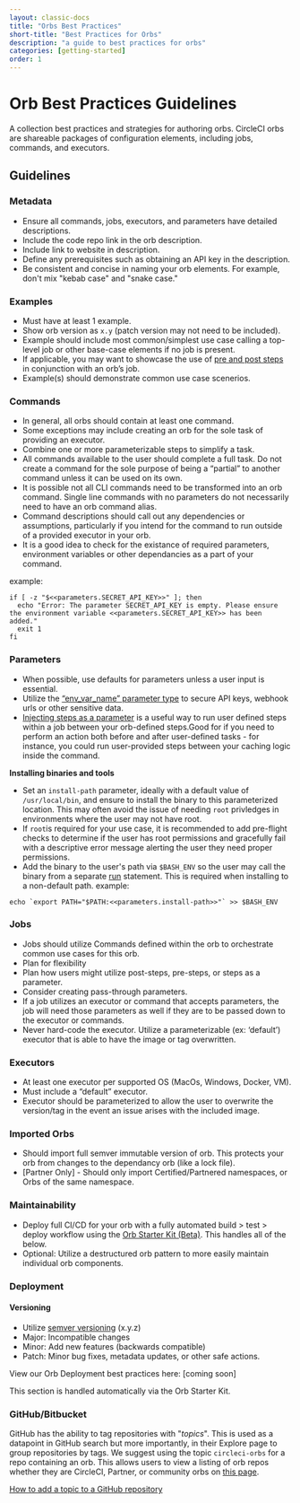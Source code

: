 ```yaml
---
layout: classic-docs
title: "Orbs Best Practices"
short-title: "Best Practices for Orbs"
description: "a guide to best practices for orbs"
categories: [getting-started]
order: 1
---
```


# Orb Best Practices Guidelines

A collection best practices and strategies for authoring orbs. CircleCI orbs are shareable packages of configuration elements, including jobs, commands, and executors.

## Guidelines

### Metadata

- Ensure all commands, jobs, executors, and parameters have detailed descriptions.
- Include the code repo link in the orb description.
- Include link to website in description.
- Define any prerequisites such as obtaining an API key in the description.
- Be consistent and concise in naming your orb elements. For example, don't mix "kebab case" and "snake case."


### Examples

- Must have at least 1 example.
- Show orb version as `x.y` (patch version may not need to be included).
- Example should include most common/simplest use case calling a top-level job or other base-case elements if no job is present.
- If applicable, you may want to showcase the use of [pre and post steps](https://circleci.com/docs/2.0/reusing-config/#using-pre-and-post-steps) in conjunction with an orb’s job. 
- Example(s) should demonstrate common use case scenerios.

### Commands

- In general, all orbs should contain at least one command. 
- Some exceptions may include creating an orb for the sole task of providing an executor.
- Combine one or more parameterizable steps to simplify a task.
- All commands available to the user should complete a full task. Do not create a command for the sole purpose of being a “partial” to another command unless it can be used on its own.
- It is possible not all CLI commands need to be transformed into an orb command. Single line commands with no parameters do not necessarily need to have an orb command alias.
- Command descriptions should call out any dependencies or assumptions, particularly if you intend for the command to run outside of a provided executor in your orb.
- It is a good idea to check for the existance of required parameters, environment variables or other dependancies as a part of your command.

example:
```
if [ -z "$<<parameters.SECRET_API_KEY>>" ]; then
  echo "Error: The parameter SECRET_API_KEY is empty. Please ensure the environment variable <<parameters.SECRET_API_KEY>> has been added."
  exit 1
fi
```

### Parameters

- When possible, use defaults for parameters unless a user input is essential. 
- Utilize the [“env_var_name” parameter type](https://circleci.com/docs/2.0/reusing-config/#environment-variable-name) to secure API keys, webhook urls or other sensitive data. 
- [Injecting steps as a parameter](https://circleci.com/docs/2.0/reusing-config/#steps) is a useful way to run user defined steps within a job between your orb-defined steps.Good for if you need to perform an action both before and after user-defined tasks - for instance, you could run user-provided steps between your caching logic inside the command.

**Installing binaries and tools**
  - Set an `install-path` parameter, ideally with a default value of `/usr/local/bin`, and ensure to install the binary to this parameterized location. This may often avoid the issue of needing `root` privledges in environments where the user may not have root.
  - If `root`is required for your use case, it is recommended to add pre-flight checks to determine if the user has root permissions and gracefully fail with a descriptive error message alerting the user they need proper permissions.
  - Add the binary to the user's path via `$BASH_ENV` so the user may call the binary from a separate [run](https://circleci.com/docs/2.0/configuration-reference/#run) statement. This is required when installing to a non-default path.
  example:
```
echo `export PATH="$PATH:<<parameters.install-path>>"` >> $BASH_ENV
```


### Jobs

 - Jobs should utilize Commands defined within the orb to orchestrate common use cases for this orb.
 - Plan for flexibility
 - Plan how users might utilize post-steps, pre-steps, or steps as a parameter.
 - Consider creating pass-through parameters. 
 - If a job utilizes an executor or command that accepts parameters, the job will need those parameters as well if they are to be passed down to the executor or commands.
- Never hard-code the executor. Utilize a parameterizable (ex: ‘default’) executor that is able to have the image or tag overwritten.

### Executors

- At least one executor per supported OS (MacOs, Windows, Docker, VM).
- Must include a “default” executor.
- Executor should be parameterized to allow the user to overwrite the version/tag in the event an issue arises with the included image.

### Imported Orbs

- Should import full semver immutable version of orb. This protects your orb from changes to the dependancy orb (like a lock file).
- [Partner Only] - Should only import Certified/Partnered namespaces, or Orbs of the same namespace.

### Maintainability

- Deploy full CI/CD for your orb with a fully automated build > test > deploy workflow using the [Orb Starter Kit (Beta)](https://github.com/CircleCI-Public/orb-starter-kit). This handles all of the below.
- Optional: Utilize a destructured orb pattern to more easily maintain individual orb components.

### Deployment

#### Versioning

- Utilize [semver versioning](https://semver.org/) (x.y.z)
- Major: Incompatible changes
- Minor: Add new features (backwards compatible)
- Patch: Minor bug fixes, metadata updates, or other safe actions.

View our Orb Deployment best practices here: [coming soon]

This section is handled automatically via the Orb Starter Kit.

### GitHub/Bitbucket

GitHub has the ability to tag repositories with "_topics_". This is used as a datapoint in GitHub search but more importantly, in their Explore page to group repositories by tags. We suggest using the topic `circleci-orbs` for a repo containing an orb. This allows users to view a listing of orb repos whether they are CircleCI, Partner, or community orbs on [this page](https://github.com/topics/circleci-orbs).

[How to add a topic to a GitHub repository](https://help.github.com/en/articles/classifying-your-repository-with-topics)
